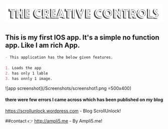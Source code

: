 # <h1><a href="https://scrollunlock.wordpress.com/"><img src="https://github.com/trickyj/Blog_app_in_Django/blob/master/src/assets/logo.png"></a></h1>	

## This is my first IOS app. It's a simple no function app. Like I am rich App. 

```markdown
- This application has the below given features.

1. Loads the app
2. has only 1 lable
3. has onnly 1 image.
```

![app screenshot](/Screenshots/screenshot1.png =500x400)


#### there were few errors I came across which has been published on my blog
https://scrollunlock.wordpress.com - Blog ScrollUnlock!

##contact :point_right:	 http://ampli5.me - By Ampli5.me!
